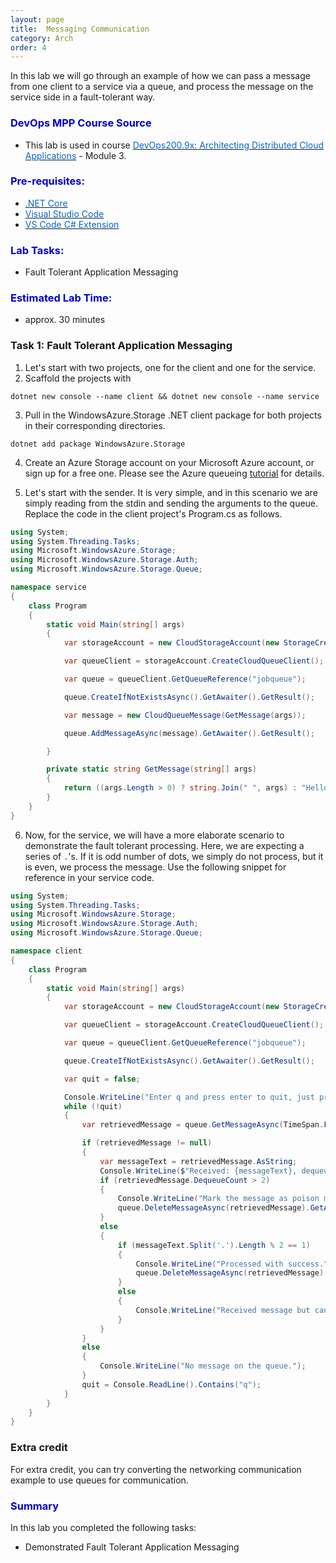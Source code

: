 ```yaml
---
layout: page
title:  Messaging Communication
category: Arch
order: 4
---
```


In this lab we will go through an example of how we can pass a message from one client to a service via a queue, and process the message on the service side in a fault-tolerant way.


<h3><span style="color: #0000CD;">DevOps MPP Course Source </span></h3>

- This lab is used in course <a href="https://www.edx.org/course/architecting-distributed-cloud-microsoft-devops200-9x-1" target="_blank"><span style="color: #0066cc;" color="#0066cc">DevOps200.9x: Architecting Distributed Cloud Applications</span></a> - Module 3.


<h3><span style="color: #0000CD;"> Pre-requisites:</span></h3>

- <a href="https://www.microsoft.com/net/core" target="_blank"><span style="color: #0066cc;" color="#0066cc">.NET Core</span></a>
- <a href="https://code.visualstudio.com/" target="_blank"><span style="color: #0066cc;" color="#0066cc">Visual Studio Code</span></a>
- <a href="https://marketplace.visualstudio.com/items?itemName=ms-vscode.csharp" target="_blank"><span style="color: #0066cc;" color="#0066cc">VS Code C# Extension</span></a>


<h3><span style="color: #0000CD;"> Lab Tasks:</span></h3> 

- Fault Tolerant Application Messaging



<h3><span style="color: #0000CD;">Estimated Lab Time:</span></h3>

- approx. 30 minutes  





### Task 1: Fault Tolerant Application Messaging

1. Let's start with two projects, one for the client and one for the service. 
2. Scaffold the projects with 
```
dotnet new console --name client && dotnet new console --name service
```
3. Pull in the WindowsAzure.Storage .NET client package for both projects in their corresponding directories.

```
dotnet add package WindowsAzure.Storage
```
4. Create an Azure Storage account on your Microsoft Azure account, or sign up for a free one. Please see the Azure queueing [tutorial](https://docs.microsoft.com/en-us/azure/storage/storage-dotnet-how-to-use-queues) for details.

5. Let's start with the sender. It is very simple, and in this scenario we are simply reading from the stdin and sending the arguments to the queue. Replace the code in the client project's Program.cs as follows.

```csharp
using System;
using System.Threading.Tasks;
using Microsoft.WindowsAzure.Storage;
using Microsoft.WindowsAzure.Storage.Auth;
using Microsoft.WindowsAzure.Storage.Queue;

namespace service
{
    class Program
    {
        static void Main(string[] args)
        {
            var storageAccount = new CloudStorageAccount(new StorageCredentials("your-accountname", "your-key"), true);

            var queueClient = storageAccount.CreateCloudQueueClient();

            var queue = queueClient.GetQueueReference("jobqueue");

            queue.CreateIfNotExistsAsync().GetAwaiter().GetResult();

            var message = new CloudQueueMessage(GetMessage(args));

            queue.AddMessageAsync(message).GetAwaiter().GetResult();

        }

        private static string GetMessage(string[] args)
        {
            return ((args.Length > 0) ? string.Join(" ", args) : "Hello World!");
        }
    }
}

```
6. Now, for the service, we will have a more elaborate scenario to demonstrate the fault tolerant processing. Here, we are expecting a series of `.`'s. If it is odd number of dots, we simply do not process, but it is even, we process the message. Use the following snippet for reference in your service code.

```csharp
using System;
using System.Threading.Tasks;
using Microsoft.WindowsAzure.Storage;
using Microsoft.WindowsAzure.Storage.Auth;
using Microsoft.WindowsAzure.Storage.Queue;

namespace client
{
    class Program
    {
        static void Main(string[] args)
        {
            var storageAccount = new CloudStorageAccount(new StorageCredentials("your-accountname", "your-accountkey"), true);

            var queueClient = storageAccount.CreateCloudQueueClient();

            var queue = queueClient.GetQueueReference("jobqueue");

            queue.CreateIfNotExistsAsync().GetAwaiter().GetResult();

            var quit = false;

            Console.WriteLine("Enter q and press enter to quit, just press enter to process next message.");
            while (!quit)
            {
                var retrievedMessage = queue.GetMessageAsync(TimeSpan.FromSeconds(2), null, null).GetAwaiter().GetResult();

                if (retrievedMessage != null)
                {
                    var messageText = retrievedMessage.AsString;
                    Console.WriteLine($"Received: {messageText}, dequeue count is {retrievedMessage.DequeueCount}");
                    if (retrievedMessage.DequeueCount > 2)
                    {
                        Console.WriteLine("Mark the message as poison message, either move to a dead letter queue or log.");
                        queue.DeleteMessageAsync(retrievedMessage).GetAwaiter().GetResult();
                    }
                    else
                    {
                        if (messageText.Split('.').Length % 2 == 1)
                        {
                            Console.WriteLine("Processed with success.");
                            queue.DeleteMessageAsync(retrievedMessage).GetAwaiter().GetResult();
                        }
                        else
                        {
                            Console.WriteLine("Received message but cannot process, has odd number of dots.");
                        }
                    }
                }
                else
                {
                    Console.WriteLine("No message on the queue.");
                }
                quit = Console.ReadLine().Contains("q");
            }
        }
    }
}

```
###  Extra credit
For extra credit, you can try converting the networking communication example to use queues for communication.


<h3><span style="color: #0000CD;"> Summary</span></h3>

In this lab you completed the following tasks:

- Demonstrated Fault Tolerant Application Messaging